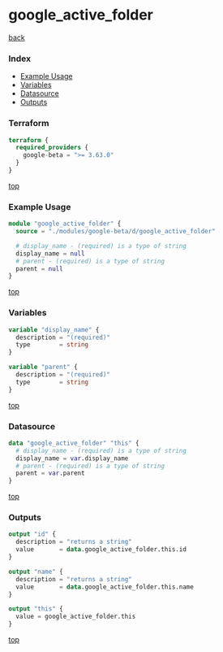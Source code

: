 # google_active_folder

[back](../google-beta.md)

### Index

- [Example Usage](#example-usage)
- [Variables](#variables)
- [Datasource](#datasource)
- [Outputs](#outputs)

### Terraform

```terraform
terraform {
  required_providers {
    google-beta = ">= 3.63.0"
  }
}
```

[top](#index)

### Example Usage

```terraform
module "google_active_folder" {
  source = "./modules/google-beta/d/google_active_folder"

  # display_name - (required) is a type of string
  display_name = null
  # parent - (required) is a type of string
  parent = null
}
```

[top](#index)

### Variables

```terraform
variable "display_name" {
  description = "(required)"
  type        = string
}

variable "parent" {
  description = "(required)"
  type        = string
}
```

[top](#index)

### Datasource

```terraform
data "google_active_folder" "this" {
  # display_name - (required) is a type of string
  display_name = var.display_name
  # parent - (required) is a type of string
  parent = var.parent
}
```

[top](#index)

### Outputs

```terraform
output "id" {
  description = "returns a string"
  value       = data.google_active_folder.this.id
}

output "name" {
  description = "returns a string"
  value       = data.google_active_folder.this.name
}

output "this" {
  value = google_active_folder.this
}
```

[top](#index)